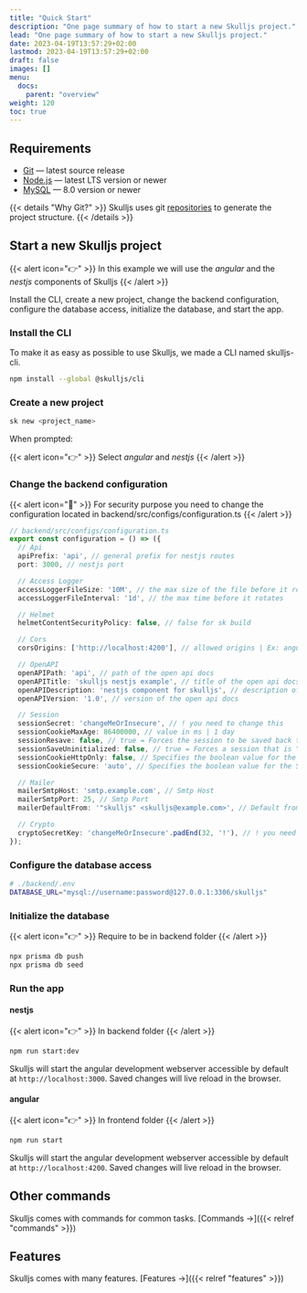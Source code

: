 ```yaml
---
title: "Quick Start"
description: "One page summary of how to start a new Skulljs project."
lead: "One page summary of how to start a new Skulljs project."
date: 2023-04-19T13:57:29+02:00
lastmod: 2023-04-19T13:57:29+02:00
draft: false
images: []
menu:
  docs:
    parent: "overview"
weight: 120
toc: true
---
```


## Requirements

- [Git](https://git-scm.com/) — latest source release
- [Node.js](https://nodejs.org/) — latest LTS version or newer
- [MySQL](https://www.mysql.com/) — 8.0 version or newer

{{< details "Why Git?" >}}
Skulljs uses git [repositories](https://github.com/skulljs) to generate the project structure.
{{< /details >}}

## Start a new Skulljs project

{{< alert icon="👉" >}}
In this example we will use the _angular_ and the _nestjs_ components of Skulljs
{{< /alert >}}

Install the CLI, create a new project, change the backend configuration, configure the database access, initialize the database, and start the app.

### Install the CLI

To make it as easy as possible to use Skulljs, we made a CLI named skulljs-cli.

```bash
npm install --global @skulljs/cli
```

### Create a new project

```bash
sk new <project_name>
```

When prompted:

{{< alert icon="👉" >}}
Select _angular_  and _nestjs_
{{< /alert >}}

### Change the backend configuration

{{< alert icon="🛑" >}}
For security purpose you need to change the configuration located in backend/src/configs/configuration.ts
{{< /alert >}}

```typescript
// backend/src/configs/configuration.ts
export const configuration = () => ({
  // Api
  apiPrefix: 'api', // general prefix for nestjs routes
  port: 3000, // nestjs port

  // Access Logger
  accessLoggerFileSize: '10M', // the max size of the file before it rotates
  accessLoggerFileInterval: '1d', // the max time before it rotates

  // Helmet
  helmetContentSecurityPolicy: false, // false for sk build

  // Cors
  corsOrigins: ['http://localhost:4200'], // allowed origins | Ex: angular

  // OpenAPI
  openAPIPath: 'api', // path of the open api docs
  openAPITitle: 'skulljs nestjs example', // title of the open api docs
  openAPIDescription: 'nestjs component for skulljs', // description of the open api docs
  openAPIVersion: '1.0', // version of the open api docs

  // Session
  sessionSecret: 'changeMeOrInsecure', // ! you need to change this
  sessionCookieMaxAge: 86400000, // value in ms | 1 day
  sessionResave: false, // true = Forces the session to be saved back to the session store, even if the session was never modified during the request.
  sessionSaveUninitialized: false, // true = Forces a session that is "uninitialized" to be saved to the store. A session is uninitialized when it is new but not modified.
  sessionCookieHttpOnly: false, // Specifies the boolean value for the HttpOnly Set-Cookie attribute.
  sessionCookieSecure: 'auto', // Specifies the boolean value for the Secure Set-Cookie attribute.

  // Mailer
  mailerSmtpHost: 'smtp.example.com', // Smtp Host
  mailerSmtpPort: 25, // Smtp Port
  mailerDefaultFrom: '"skulljs" <skulljs@example.com>', // Default from for mails

  // Crypto
  cryptoSecretKey: 'changeMeOrInsecure'.padEnd(32, '!'), // ! you need to change this, === 32 characters
});
```

### Configure the database access

```bash
# ./backend/.env
DATABASE_URL="mysql://username:password@127.0.0.1:3306/skulljs"
```

### Initialize the database

{{< alert icon="👉" >}}
Require to be in backend folder
{{< /alert >}}

```bash
npx prisma db push
npx prisma db seed
```

### Run the app

#### nestjs

{{< alert icon="👉" >}}
In backend folder
{{< /alert >}}

```bash
npm run start:dev
```

Skulljs will start the angular development webserver accessible by default at `http://localhost:3000`. Saved changes will live reload in the browser.

#### angular

{{< alert icon="👉" >}}
In frontend folder
{{< /alert >}}

```bash
npm run start
```

Skulljs will start the angular development webserver accessible by default at `http://localhost:4200`. Saved changes will live reload in the browser.

## Other commands

Skulljs comes with commands for common tasks. [Commands →]({{< relref "commands" >}})

## Features

Skulljs comes with many features.  [Features →]({{< relref "features" >}})
